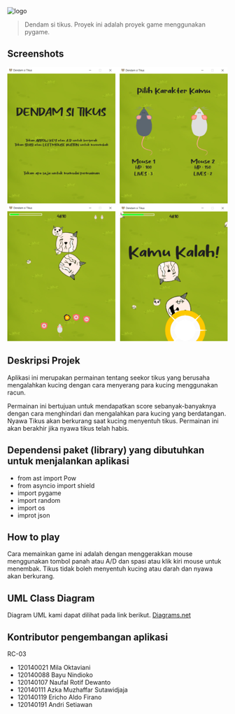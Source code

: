 <img alt="logo" src="https://raw.githubusercontent.com/riecho14/Dendam-Si-Tikus/main/logo.svg" width="400">

> Dendam si tikus. Proyek ini adalah proyek game menggunakan pygame.

## Screenshots
![App Screenshot](Screenshots/game1.PNG)
![App Screenshot](Screenshots/game2.PNG)

## Deskripsi Projek
Aplikasi ini merupakan permainan tentang seekor tikus yang berusaha mengalahkan kucing dengan cara menyerang para kucing menggunakan racun. 

Permainan ini bertujuan untuk mendapatkan score sebanyak-banyaknya dengan cara menghindari dan mengalahkan para kucing yang berdatangan. Nyawa Tikus akan berkurang saat kucing menyentuh tikus. Permainan ini akan berakhir jika nyawa tikus telah habis.

## Dependensi paket (library) yang dibutuhkan untuk menjalankan aplikasi
- from ast import Pow
- from asyncio import shield
- import pygame
- import random
- import os
- improt json

## How to play
Cara memainkan game ini adalah dengan menggerakkan mouse menggunakan tombol panah atau A/D dan spasi atau klik kiri mouse untuk menembak. Tikus tidak boleh menyentuh kucing atau darah dan nyawa akan berkurang.

## UML Class Diagram
Diagram UML kami dapat dilihat pada link berikut. [Diagrams.net](https://app.diagrams.net/#G1_XOE-PlgSXWo9SLq5j_CiPxwe3gQWnJT)

## Kontributor pengembangan aplikasi
RC-03
- 120140021 Mila Oktaviani
- 120140088 Bayu Nindioko
- 120140107 Naufal Rotif Dewanto
- 120140111 Azka Muzhaffar Sutawidjaja
- 120140119 Ericho Aldo Firano
- 120140191 Andri Setiawan
